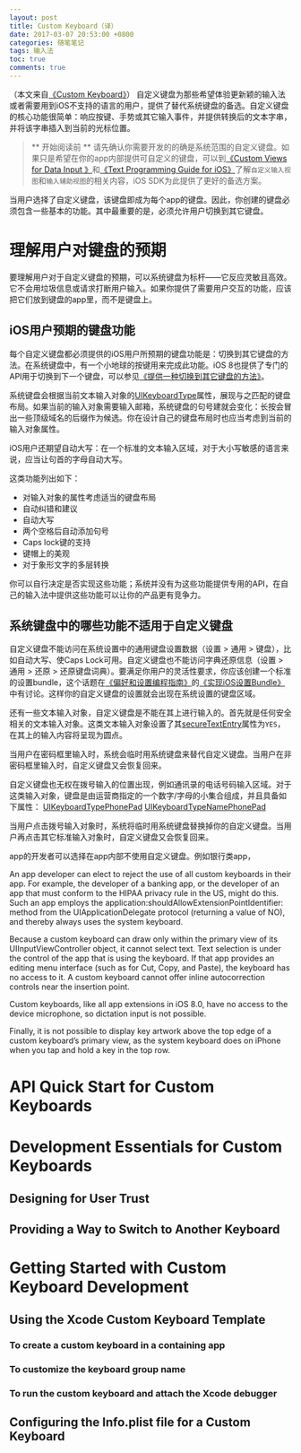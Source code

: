 ```yaml
---
layout: post
title: Custom Keyboard（译）
date: 2017-03-07 20:53:00 +0800
categories: 随笔笔记
tags: 输入法
toc: true
comments: true
---
```

（本文来自[《Custom Keyboard》](https://developer.apple.com/library/content/documentation/General/Conceptual/ExtensibilityPG/CustomKeyboard.html)）
自定义键盘为那些希望体验更新颖的输入法或者需要用到iOS不支持的语言的用户，提供了替代系统键盘的备选。自定义键盘的核心功能很简单：响应按键、手势或其它输入事件，并提供转换后的文本字串，并将该字串插入到当前的光标位置。
<!-- more -->
> ** 开始阅读前 **
> 请先确认你需要开发的的确是系统范围的自定义键盘。如果只是希望在你的app内部提供可自定义的键盘，可以到[《Custom Views for Data Input 》](https://developer.apple.com/library/content/documentation/StringsTextFonts/Conceptual/TextAndWebiPhoneOS/InputViews/InputViews.html#//apple_ref/doc/uid/TP40009542-CH12)和[《Text Programming Guide for iOS》](https://developer.apple.com/library/content/documentation/StringsTextFonts/Conceptual/TextAndWebiPhoneOS/Introduction/Introduction.html#//apple_ref/doc/uid/TP40009542)了解`自定义输入视图`和`输入辅助视图`的相关内容，iOS SDK为此提供了更好的备选方案。

当用户选择了自定义键盘，该键盘即成为每个app的键盘。因此，你创建的键盘必须包含一些基本的功能。其中最重要的是，必须允许用户切换到其它键盘。

# 理解用户对键盘的预期
要理解用户对于自定义键盘的预期，可以系统键盘为标杆——它反应灵敏且高效。它不会用垃圾信息或请求打断用户输入。如果你提供了需要用户交互的功能，应该把它们放到键盘的app里，而不是键盘上。
## iOS用户预期的键盘功能
每个自定义键盘都必须提供的iOS用户所预期的键盘功能是：切换到其它键盘的方法。在系统键盘中，有一个小地球的按键用来完成此功能。iOS 8也提供了专门的API用于切换到下一个键盘，可以参见[《提供一种切换到其它键盘的方法》](https://developer.apple.com/library/content/documentation/General/Conceptual/ExtensibilityPG/CustomKeyboard.html#//apple_ref/doc/uid/TP40014214-CH16-SW4)。

系统键盘会根据当前文本输入对象的[UIKeyboardType](https://developer.apple.com/reference/uikit/uikeyboardtype)属性，展现与之匹配的键盘布局。如果当前的输入对象需要输入邮箱，系统键盘的句号建就会变化：长按会冒出一些顶级域名的后缀作为候选。你在设计自己的键盘布局时也应当考虑到当前的输入对象属性。

iOS用户还期望自动大写：在一个标准的文本输入区域，对于大小写敏感的语言来说，应当让句首的字母自动大写。

这类功能列出如下：

* 对输入对象的属性考虑适当的键盘布局
* 自动纠错和建议
* 自动大写
* 两个空格后自动添加句号
* Caps lock键的支持
* 键帽上的美观
* 对于象形文字的多层转换

你可以自行决定是否实现这些功能；系统并没有为这些功能提供专用的API，在自己的输入法中提供这些功能可以让你的产品更有竞争力。

## 系统键盘中的哪些功能不适用于自定义键盘
自定义键盘不能访问在系统设置中的通用键盘设置数据（设置 > 通用 > 键盘），比如自动大写、使Caps Lock可用。自定义键盘也不能访问字典还原信息（设置 > 通用 > 还原 > 还原键盘词典）。要满足你用户的灵活性要求，你应该创建一个标准的设置bundle，这个话题在[《偏好和设置编程指南》](https://developer.apple.com/library/content/documentation/Cocoa/Conceptual/UserDefaults/Introduction/Introduction.html#//apple_ref/doc/uid/10000059i)的[《实现iOS设置Bundle》](https://developer.apple.com/library/content/documentation/Cocoa/Conceptual/UserDefaults/Preferences/Preferences.html#//apple_ref/doc/uid/10000059i-CH6)中有讨论。这样你的自定义键盘的设置就会出现在系统设置的键盘区域。

还有一些文本输入对象，自定义键盘是不能在其上进行输入的。首先就是任何安全相关的文本输入对象。这类文本输入对象设置了其[secureTextEntry](https://developer.apple.com/reference/uikit/uitextinputtraits/1624427-securetextentry)属性为`YES`，在其上的输入内容将呈现为圆点。

当用户在密码框里输入时，系统会临时用系统键盘来替代自定义键盘。当用户在非密码框里输入时，自定义键盘又会恢复回来。

自定义键盘也无权在拨号输入的位置出现，例如通讯录的电话号码输入区域。对于这类输入对象，键盘是由运营商指定的一个数字/字母的小集合组成，并且具备如下属性：
[UIKeyboardTypePhonePad](https://developer.apple.com/reference/uikit/uikeyboardtype/1624426-phonepad)
[UIKeyboardTypeNamePhonePad](https://developer.apple.com/reference/uikit/uikeyboardtype/1624465-namephonepad)

当用户点击拨号输入对象时，系统将临时用系统键盘替换掉你的自定义键盘。当用户再点击其它标准输入对象时，自定义键盘又会恢复回来。

app的开发者可以选择在app内部不使用自定义键盘。例如银行类app，

An app developer can elect to reject the use of all custom keyboards in their app. For example, the developer of a banking app, or the developer of an app that must conform to the HIPAA privacy rule in the US, might do this. Such an app employs the application:shouldAllowExtensionPointIdentifier: method from the UIApplicationDelegate protocol (returning a value of NO), and thereby always uses the system keyboard.

Because a custom keyboard can draw only within the primary view of its UIInputViewController object, it cannot select text. Text selection is under the control of the app that is using the keyboard. If that app provides an editing menu interface (such as for Cut, Copy, and Paste), the keyboard has no access to it. A custom keyboard cannot offer inline autocorrection controls near the insertion point.

Custom keyboards, like all app extensions in iOS 8.0, have no access to the device microphone, so dictation input is not possible.

Finally, it is not possible to display key artwork above the top edge of a custom keyboard’s primary view, as the system keyboard does on iPhone when you tap and hold a key in the top row.


# API Quick Start for Custom Keyboards
# Development Essentials for Custom Keyboards
## Designing for User Trust
## Providing a Way to Switch to Another Keyboard
# Getting Started with Custom Keyboard Development
## Using the Xcode Custom Keyboard Template
### To create a custom keyboard in a containing app
### To customize the keyboard group name
### To run the custom keyboard and attach the Xcode debugger
## Configuring the Info.plist file for a Custom Keyboard

